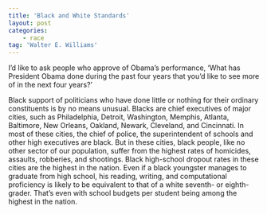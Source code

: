 ```yaml
---
title: 'Black and White Standards'
layout: post
categories:
    - race
tag: 'Walter E. Williams'
---
```


I’d like to ask people who approve of Obama’s performance, ‘What has President Obama done during the past four years that you’d like to see more of in the next four years?’  
  
Black support of politicians who have done little or nothing for their ordinary constituents is by no means unusual. Blacks are chief executives of major cities, such as Philadelphia, Detroit, Washington, Memphis, Atlanta, Baltimore, New Orleans, Oakland, Newark, Cleveland, and Cincinnati. In most of these cities, the chief of police, the superintendent of schools and other high executives are black. But in these cities, black people, like no other sector of our population, suffer from the highest rates of homicides, assaults, robberies, and shootings. Black high-school dropout rates in these cities are the highest in the nation. Even if a black youngster manages to graduate from high school, his reading, writing, and computational proficiency is likely to be equivalent to that of a white seventh- or eighth-grader. That’s even with school budgets per student being among the highest in the nation.